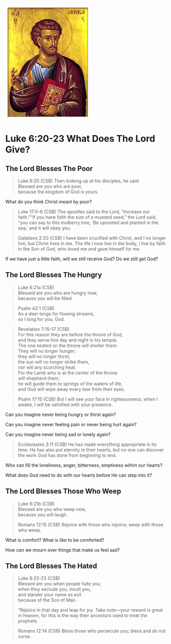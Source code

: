 <img class="intro-right" src="art-luke.jpg">

# Luke 6:20-23 What Does The Lord Give?

<!-- toc -->

## The Lord Blesses The Poor

>Luke 6:20 (CSB) Then looking up at his disciples, he said:  
>Blessed are you who are poor,  
>because the kingdom of God is yours.

What do you think Christ meant by poor?

>Luke 17:5–6 (CSB) The apostles said to the Lord, “Increase our faith.”“If you have faith the size of a mustard seed,” the Lord said, “you can say to this mulberry tree, ‘Be uprooted and planted in the sea,’ and it will obey you.

>Galatians 2:20 (CSB) I have been crucified with Christ, and I no longer live, but Christ lives in me. The life I now live in the body, I live by faith in the Son of God, who loved me and gave himself for me.

If we have just a little faith, will we still receive God? Do we still get God?

## The Lord Blesses The Hungry

>Luke 6:21a (CSB)  
>Blessed are you who are hungry now,  
>because you will be filled.

>Psalm 42:1 (CSB)  
>As a deer longs for flowing streams,  
>so I long for you, God.

>Revelation 7:15–17 (CSB)  
>For this reason they are before the throne of God,  
>and they serve him day and night in his temple.  
>The one seated on the throne will shelter them:  
>They will no longer hunger;  
>they will no longer thirst;  
>the sun will no longer strike them,  
>nor will any scorching heat.  
>For the Lamb who is at the center of the throne  
>will shepherd them;  
>he will guide them to springs of the waters of life,  
>and God will wipe away every tear from their eyes.

>Psalm 17:15 (CSB) But I will see your face in righteousness; when I awake, I will be satisfied with your presence.

Can you imagine never being hungry or thirst again?

Can you imagine never feeling pain or never being hurt again?

Can you imagine never being sad or lonely again?

>Ecclesiastes 3:11 (CSB) He has made everything appropriate in its time. He has also put eternity in their hearts, but no one can discover the work God has done from beginning to end.

Who can fill the loneliness, anger, bitterness, emptiness within our hearts?

What does God need to do with our hearts before He can step into it?

## The Lord Blesses Those Who Weep

>Luke 6:21b (CSB)  
>Blessed are you who weep now,  
>because you will laugh.

>Romans 12:15 (CSB) Rejoice with those who rejoice; weep with those who weep.

What is comfort? What is like to be comforted?

How can we mourn over things that make us feel sad?

## The Lord Blesses The Hated

>Luke 6:22-23 (CSB)  
>Blessed are you when people hate you,  
>when they exclude you, insult you,  
>and slander your name as evil  
>because of the Son of Man.
>
>“Rejoice in that day and leap for joy. Take note—your reward is great in heaven, for this is the way their ancestors used to treat the prophets.

>Romans 12:14 (CSB) Bless those who persecute you; bless and do not curse.
